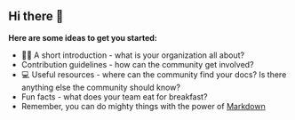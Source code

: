 ## Hi there 👋

**Here are some ideas to get you started:**
- 🙋‍♀️ A short introduction - what is your organization all about?
-  Contribution guidelines - how can the community get involved?
-  💻 Useful resources - where can the community find your docs? Is there anything else the community should know?
-  Fun facts - what does your team eat for breakfast?
-  Remember, you can do mighty things with the power of [Markdown](https://docs.github.com/github/writing-on-github/getting-started-with-writing-and-formatting-on-github/basic-writing-and-formatting-syntax)

